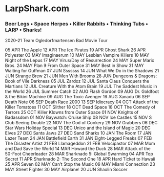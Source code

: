 # LarpShark.com
### Beer Legs &bull; Space Herpes &bull; Killer Rabbits &bull; Thinking Tubs &bull; LARP &bull; Sharks!

2020-21 Team Ogledorfmartensen Bad Movie Tour

05 APR	The Apple
12 APR	The Ice Pirates
19 APR	Ghost Shark
26 APR	Polyester
03 MAY	Imaginaerum
10 MAY	Lesbian Vampire Killers
10 MAY	Night of the Lepus
17 MAY	Virus/Day of Resurrection
24 MAY	Super Mario Bros.
24 MAY	Plan 9 From Outer Space
31 MAY	Best in Show
31 MAY	Waiting for Guffman
07 JUN	Sssssss
14 JUN	What We Do in the Shadows
21 JUN	Strange Brew
21 JUN	Men With Brooms
28 JUN	Dungeons & Dragons: Book of Vile Darkness
05 JUL	Zardoz
12 JUL	Santa Claus Conquers the Martians
12 JUL	Creature With the Atom Brain
19 JUL	The Saddest Music in the World
26 JUL	Summer Catch
02 AUG	Flash Gordon
09 AUG	Dr. Goldfoot & the Bikini Machine
09 AUG	The Toxic Avenger
16 AUG	Xanadu
06 SEP	Death Note
06 SEP	Death Race 2000
13 SEP	Idiocracy
04 OCT	Attack of the Killer Tomatoes
11 OCT	Slither
18 OCT	Dead Space
18 OCT	The Comedy of Terrors
25 OCT	Killer Klowns from Outer Space
01 NOV	Knights of Badassdom
01 NOV	Baywatch: Cruise Ship
08 NOV	Ice Castles
15 NOV	S Club Seeing Double
22 NOV	The God of Cookery
29 NOV	Grabbers
06 DEC	Star Wars Holiday Special
13 DEC	Unico and the Island of Magic
20 DEC	Elves
27 DEC	Santa Jaws
27 DEC	Sand Sharks
10 JAN	The Room
17 JAN	Lazer Team
24 JAN	Battlefield Earth
31 JAN	Eight-Legged Freaks
07 FEB	The Disaster Artist
21 FEB	Llamageddon
21 FEB	Velocipastor
07 MAR	Mom and Dad Save the World
14 MAR	Howard the Duck
28 MAR	Attack of the 50-Foot Cheerleader
28 MAR	Sharknado 5: Global Swarming
04 APR	Top Secret
11 APR	Sharknado 2: The Second One
18 APR	Hard Ticket to Hawaii
25 APR	Seven
02 MAY	Can’t Stop the Music
09 MAY	Miami Connection
23 MAY	Street Fighter
30 MAY	Airplane!
20 JUN	Shaolin Soccer
